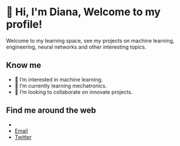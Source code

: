 <!DOCTYPE html>
<html lang="es">
<head>
    <meta charset="UTF-8">
    <meta name="viewport" content="width=device-width, initial-scale=1.0">
</head>
<body>

<h1>👋 Hi, I'm Diana, Welcome to my profile!</h1>

<p> Welcome to my learning space, see my projects on machine learning, engineering, neural networks and other interesting topics. </p>

<h2>Know me</h2>

<ul>
    <li> 👀 I’m interested in machine learning. </li>
    <li> 🌱 I’m currently learning mechatronics. </li>
    <li> 💞️ I’m looking to collaborate on innovate projects. </li>
</ul>

<h2>Find me around the web</h2>
<ul>
    <li><a href="[[[Enlace a tu sitio web](https://www.linkedin.com/in/diana-maga%C3%B1a-nava-40b122244/)](LinkedIn)]"></a></li>
    <li><a href="mailto:maganadiana002@gmail.com">Email</a></li>
    <li><a href="https://twitter.com/tucuenta">Twitter</a></li>
</ul>

</body>
</html>
